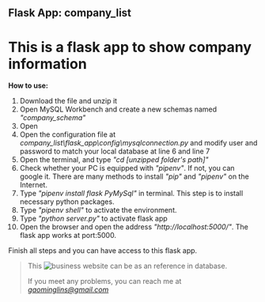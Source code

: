 ## Flask App: company_list
# This is a flask app to show company information

**How to use:**

1. Download the file and unzip it
2. Open MySQL Workbench and create a new schemas named *"company_schema"*
3. Open 
4. Open the configuration file at *company_list\flask_app\config\mysqlconnection.py* and modify user and password to match your local database at line 6 and line 7
5. Open the terminal, and type *"cd [unzipped folder's path]"*
6. Check whether your PC is equipped with *"pipenv"*. If not, you can google it. There are many methods to install *"pip"* and *"pipenv"* on the Internet.
7. Type *"pipenv install flask PyMySql"* in terminal. This step is to install necessary python packages.
8. Type *"pipenv shell"* to activate the environment. 
9. Type *"python server.py"* to activate flask app
10. Open the browser and open the address *"http://localhost:5000/"*. The flask app works at port:5000.

Finish all steps and you can have access to this flask app.

> This ![business website](https://www.visualcapitalist.com/the-biggest-companies-in-the-world-in-2021/) can be as an reference in database. 
> 
> If you meet any problems, you can reach me at *gaominglins@gmail.com*
